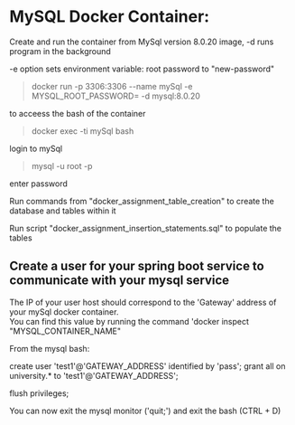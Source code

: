 
# MySQL Docker Container:

Create and run the container from MySql version 8.0.20 image, -d runs program in the background

-e option sets environment variable: root password to "new-password"

> docker run -p 3306:3306 --name mySql -e MYSQL_ROOT_PASSWORD=<new-password> -d mysql:8.0.20

to acceess the bash of the container

> docker exec -ti mySql bash

login to mySql

> mysql -u root -p

enter password 

Run commands from "docker_assignment_table_creation" to create the database and tables within it

Run script "docker_assignment_insertion_statements.sql" to populate the tables

## Create a user for your spring boot service to communicate with your mysql service

The IP of your user host should correspond to the 'Gateway' address of your mySql docker container.<br/>  You can find this value by running the command 'docker inspect "MYSQL_CONTAINER_NAME"

From the mysql bash:

create user 'test1'@'GATEWAY_ADDRESS' identified by 'pass';
grant all on university.* to 'test1'@'GATEWAY_ADDRESS';

flush privileges;

You can now exit the mysql monitor ('quit;') and exit the bash (CTRL + D)
